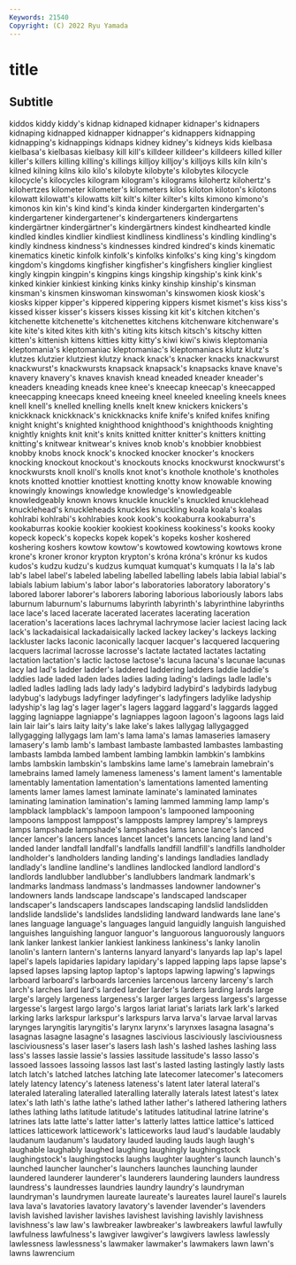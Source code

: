 ```yaml
---
Keywords: 21540
Copyright: (C) 2022 Ryu Yamada
---
```



# title

## Subtitle
 kiddos kiddy kiddy's kidnap kidnaped kidnaper kidnaper's kidnapers
kidnaping kidnapped kidnapper kidnapper's kidnappers kidnapping kidnapping's kidnappings kidnaps kidney
kidney's kidneys kids kielbasa kielbasa's kielbasas kielbasy kill kill's killdeer
killdeer's killdeers killed killer killer's killers killing killing's killings killjoy
killjoy's killjoys kills kiln kiln's kilned kilning kilns kilo kilo's
kilobyte kilobyte's kilobytes kilocycle kilocycle's kilocycles kilogram kilogram's kilograms kilohertz
kilohertz's kilohertzes kilometer kilometer's kilometers kilos kiloton kiloton's kilotons kilowatt
kilowatt's kilowatts kilt kilt's kilter kilter's kilts kimono kimono's kimonos
kin kin's kind kind's kinda kinder kindergarten kindergarten's kindergartener kindergartener's
kindergarteners kindergartens kindergärtner kindergärtner's kindergärtners kindest kindhearted kindle kindled kindles
kindlier kindliest kindliness kindliness's kindling kindling's kindly kindness kindness's kindnesses
kindred kindred's kinds kinematic kinematics kinetic kinfolk kinfolk's kinfolks kinfolks's
king king's kingdom kingdom's kingdoms kingfisher kingfisher's kingfishers kinglier kingliest
kingly kingpin kingpin's kingpins kings kingship kingship's kink kink's kinked
kinkier kinkiest kinking kinks kinky kinship kinship's kinsman kinsman's kinsmen
kinswoman kinswoman's kinswomen kiosk kiosk's kiosks kipper kipper's kippered kippering
kippers kismet kismet's kiss kiss's kissed kisser kisser's kissers kisses
kissing kit kit's kitchen kitchen's kitchenette kitchenette's kitchenettes kitchens kitchenware
kitchenware's kite kite's kited kites kith kith's kiting kits kitsch
kitsch's kitschy kitten kitten's kittenish kittens kitties kitty kitty's kiwi
kiwi's kiwis kleptomania kleptomania's kleptomaniac kleptomaniac's kleptomaniacs klutz klutz's klutzes
klutzier klutziest klutzy knack knack's knacker knacks knackwurst knackwurst's knackwursts
knapsack knapsack's knapsacks knave knave's knavery knavery's knaves knavish knead
kneaded kneader kneader's kneaders kneading kneads knee knee's kneecap kneecap's
kneecapped kneecapping kneecaps kneed kneeing kneel kneeled kneeling kneels knees
knell knell's knelled knelling knells knelt knew knickers knickers's knickknack
knickknack's knickknacks knife knife's knifed knifes knifing knight knight's knighted
knighthood knighthood's knighthoods knighting knightly knights knit knit's knits knitted
knitter knitter's knitters knitting knitting's knitwear knitwear's knives knob knob's
knobbier knobbiest knobby knobs knock knock's knocked knocker knocker's knockers
knocking knockout knockout's knockouts knocks knockwurst knockwurst's knockwursts knoll knoll's
knolls knot knot's knothole knothole's knotholes knots knotted knottier knottiest
knotting knotty know knowable knowing knowingly knowings knowledge knowledge's knowledgeable
knowledgeably known knows knuckle knuckle's knuckled knucklehead knucklehead's knuckleheads knuckles
knuckling koala koala's koalas kohlrabi kohlrabi's kohlrabies kook kook's kookaburra
kookaburra's kookaburras kookie kookier kookiest kookiness kookiness's kooks kooky kopeck
kopeck's kopecks kopek kopek's kopeks kosher koshered koshering koshers kowtow
kowtow's kowtowed kowtowing kowtows krone krone's kroner kronor krypton krypton's
króna króna's krónur ks kudos kudos's kudzu kudzu's kudzus kumquat
kumquat's kumquats l la la's lab lab's label label's labeled
labeling labelled labelling labels labia labial labial's labials labium labium's
labor labor's laboratories laboratory laboratory's labored laborer laborer's laborers laboring
laborious laboriously labors labs laburnum laburnum's laburnums labyrinth labyrinth's labyrinthine
labyrinths lace lace's laced lacerate lacerated lacerates lacerating laceration laceration's
lacerations laces lachrymal lachrymose lacier laciest lacing lack lack's lackadaisical
lackadaisically lacked lackey lackey's lackeys lacking lackluster lacks laconic laconically
lacquer lacquer's lacquered lacquering lacquers lacrimal lacrosse lacrosse's lactate lactated
lactates lactating lactation lactation's lactic lactose lactose's lacuna lacuna's lacunae
lacunas lacy lad lad's ladder ladder's laddered laddering ladders laddie
laddie's laddies lade laded laden lades ladies lading lading's ladings
ladle ladle's ladled ladles ladling lads lady lady's ladybird ladybird's
ladybirds ladybug ladybug's ladybugs ladyfinger ladyfinger's ladyfingers ladylike ladyship ladyship's
lag lag's lager lager's lagers laggard laggard's laggards lagged lagging
lagniappe lagniappe's lagniappes lagoon lagoon's lagoons lags laid lain lair
lair's lairs laity laity's lake lake's lakes lallygag lallygagged lallygagging
lallygags lam lam's lama lama's lamas lamaseries lamasery lamasery's lamb
lamb's lambast lambaste lambasted lambastes lambasting lambasts lambda lambed lambent
lambing lambkin lambkin's lambkins lambs lambskin lambskin's lambskins lame lame's
lamebrain lamebrain's lamebrains lamed lamely lameness lameness's lament lament's lamentable
lamentably lamentation lamentation's lamentations lamented lamenting laments lamer lames lamest
laminate laminate's laminated laminates laminating lamination lamination's laming lammed lamming
lamp lamp's lampblack lampblack's lampoon lampoon's lampooned lampooning lampoons lamppost
lamppost's lampposts lamprey lamprey's lampreys lamps lampshade lampshade's lampshades lams
lance lance's lanced lancer lancer's lancers lances lancet lancet's lancets
lancing land land's landed lander landfall landfall's landfalls landfill landfill's
landfills landholder landholder's landholders landing landing's landings landladies landlady landlady's
landline landline's landlines landlocked landlord landlord's landlords landlubber landlubber's landlubbers
landmark landmark's landmarks landmass landmass's landmasses landowner landowner's landowners lands
landscape landscape's landscaped landscaper landscaper's landscapers landscapes landscaping landslid landslidden
landslide landslide's landslides landsliding landward landwards lane lane's lanes language
language's languages languid languidly languish languished languishes languishing languor languor's
languorous languorously languors lank lanker lankest lankier lankiest lankiness lankiness's
lanky lanolin lanolin's lantern lantern's lanterns lanyard lanyard's lanyards lap
lap's lapel lapel's lapels lapidaries lapidary lapidary's lapped lapping laps
lapse lapse's lapsed lapses lapsing laptop laptop's laptops lapwing lapwing's
lapwings larboard larboard's larboards larcenies larcenous larceny larceny's larch larch's
larches lard lard's larded larder larder's larders larding lards large
large's largely largeness largeness's larger larges largess largess's largesse largesse's
largest largo largo's largos lariat lariat's lariats lark lark's larked
larking larks larkspur larkspur's larkspurs larva larva's larvae larval larvas
larynges laryngitis laryngitis's larynx larynx's larynxes lasagna lasagna's lasagnas lasagne
lasagne's lasagnes lascivious lasciviously lasciviousness lasciviousness's laser laser's lasers lash
lash's lashed lashes lashing lass lass's lasses lassie lassie's lassies
lassitude lassitude's lasso lasso's lassoed lassoes lassoing lassos last last's
lasted lasting lastingly lastly lasts latch latch's latched latches latching
late latecomer latecomer's latecomers lately latency latency's lateness lateness's latent
later lateral lateral's lateraled lateraling lateralled lateralling laterally laterals latest
latest's latex latex's lath lath's lathe lathe's lathed lather lather's
lathered lathering lathers lathes lathing laths latitude latitude's latitudes latitudinal
latrine latrine's latrines lats latte latte's latter latter's latterly lattes
lattice lattice's latticed lattices latticework latticework's latticeworks laud laud's laudable
laudably laudanum laudanum's laudatory lauded lauding lauds laugh laugh's laughable
laughably laughed laughing laughingly laughingstock laughingstock's laughingstocks laughs laughter laughter's
launch launch's launched launcher launcher's launchers launches launching launder laundered
launderer launderer's launderers laundering launders laundress laundress's laundresses laundries laundry
laundry's laundryman laundryman's laundrymen laureate laureate's laureates laurel laurel's laurels
lava lava's lavatories lavatory lavatory's lavender lavender's lavenders lavish lavished
lavisher lavishes lavishest lavishing lavishly lavishness lavishness's law law's lawbreaker
lawbreaker's lawbreakers lawful lawfully lawfulness lawfulness's lawgiver lawgiver's lawgivers lawless
lawlessly lawlessness lawlessness's lawmaker lawmaker's lawmakers lawn lawn's lawns lawrencium

